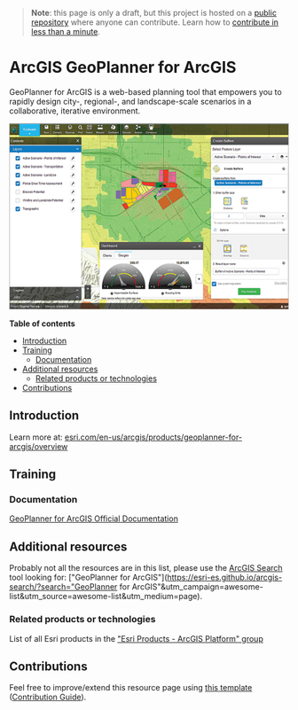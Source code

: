 > **Note**: this page is only a draft, but this project is hosted on a [public repository](https://github.com/hhkaos/awesome-arcgis) where anyone can contribute. Learn how to [contribute in less than a minute](https://github.com/hhkaos/awesome-arcgis/blob/master/CONTRIBUTING.md#contributions).

# ArcGIS GeoPlanner for ArcGIS

GeoPlanner for ArcGIS is a web-based planning tool that empowers you to rapidly design city-, regional-, and landscape-scale scenarios in a collaborative, iterative environment.

![ArcGIS GeoPlanner for ArcGIS Screenshot](../product-thumbnails/geoplanner-for-arcgis.png)     

<!-- START doctoc generated TOC please keep comment here to allow auto update -->
<!-- DON'T EDIT THIS SECTION, INSTEAD RE-RUN doctoc TO UPDATE -->
**Table of contents**

- [Introduction](#introduction)
- [Training](#training)
  - [Documentation](#documentation)
- [Additional resources](#additional-resources)
  - [Related products or technologies](#related-products-or-technologies)
- [Contributions](#contributions)

<!-- END doctoc generated TOC please keep comment here to allow auto update -->

## Introduction

Learn more at: [esri.com/en-us/arcgis/products/geoplanner-for-arcgis/overview](https://www.esri.com/en-us/arcgis/products/geoplanner-for-arcgis/overview)

## Training

### Documentation

[GeoPlanner for ArcGIS Official Documentation](https://doc.arcgis.com/en/geoplanner/)

## Additional resources

Probably not all the resources are in this list, please use the [ArcGIS Search](https://esri-es.github.io/arcgis-search/) tool looking for: ["GeoPlanner for ArcGIS"](https://esri-es.github.io/arcgis-search/?search="GeoPlanner for ArcGIS"&utm_campaign=awesome-list&utm_source=awesome-list&utm_medium=page).

### Related products or technologies

List of all Esri products in the ["Esri Products - ArcGIS Platform" group](https://awesome-arcgis.maps.arcgis.com/home/group.html?id=663480a878724c42aef09a523a8d5139&view=list&start=1&num=20#content)

## Contributions

Feel free to improve/extend this resource page using [this template](https://github.com/hhkaos/awesome-arcgis/blob/master/templates/PRODUCT_PAGE_TEMPLATE.md) ([Contribution Guide](https://github.com/hhkaos/awesome-arcgis/blob/master/CONTRIBUTING.md)).
